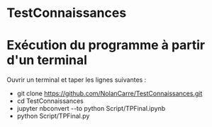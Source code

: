 # TestConnaissances
# Exécution du programme à partir d'un terminal
  Ouvrir un terminal et taper les lignes suivantes :
 - git clone  https://github.com/NolanCarre/TestConnaissances.git
 - cd TestConnaissances 
 - jupyter nbconvert --to python Script/TPFinal.ipynb
 - python Script/TPFinal.py
